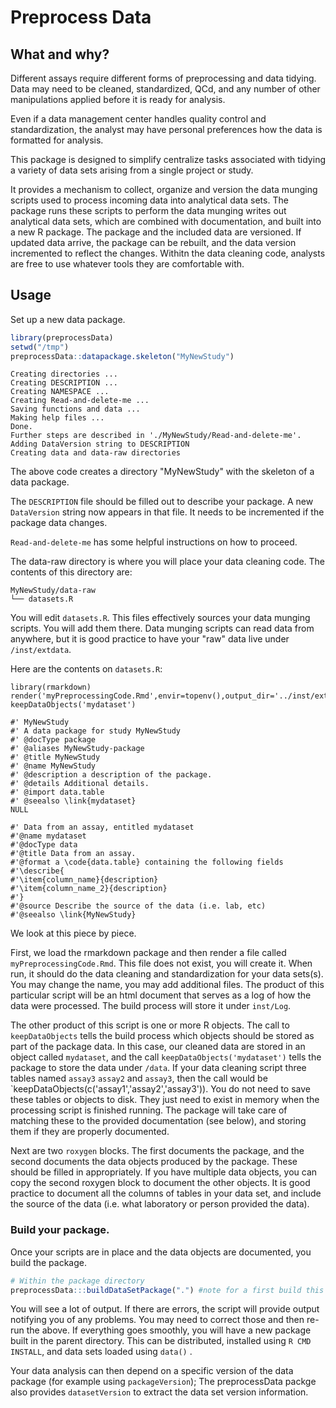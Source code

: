 
<!-- README.md is generated from README.Rmd. Please edit that file -->
Preprocess Data
===============

What and why?
-------------

Different assays require different forms of preprocessing and data tidying. Data may need to be cleaned, standardized, QCd, and any number of other manipulations applied before it is ready for analysis.

Even if a data management center handles quality control and standardization, the analyst may have personal preferences how the data is formatted for analysis.

This package is designed to simplify centralize tasks associated with tidying a variety of data sets arising from a single project or study.

It provides a mechanism to collect, organize and version the data munging scripts used to process incoming data into analytical data sets. The package runs these scripts to perform the data munging writes out analytical data sets, which are combined with documentation, and built into a new R package. The package and the included data are versioned. If updated data arrive, the package can be rebuilt, and the data version incremented to reflect the changes. Withitn the data cleaning code, analysts are free to use whatever tools they are comfortable with.

Usage
-----

Set up a new data package.

``` r
library(preprocessData)
setwd("/tmp")
preprocessData::datapackage.skeleton("MyNewStudy")
```

    Creating directories ...
    Creating DESCRIPTION ...
    Creating NAMESPACE ...
    Creating Read-and-delete-me ...
    Saving functions and data ...
    Making help files ...
    Done.
    Further steps are described in './MyNewStudy/Read-and-delete-me'.
    Adding DataVersion string to DESCRIPTION
    Creating data and data-raw directories

The above code creates a directory "MyNewStudy" with the skeleton of a data package.

The `DESCRIPTION` file should be filled out to describe your package. A new `DataVersion` string now appears in that file. It needs to be incremented if the package data changes.

`Read-and-delete-me` has some helpful instructions on how to proceed.

The data-raw directory is where you will place your data cleaning code. The contents of this directory are:

    MyNewStudy/data-raw
    └── datasets.R

You will edit `datasets.R`. This files effectively sources your data munging scripts. You will add them there. Data munging scripts can read data from anywhere, but it is good practice to have your "raw" data live under `/inst/extdata`.

Here are the contents on `datasets.R`:

    library(rmarkdown)
    render('myPreprocessingCode.Rmd',envir=topenv(),output_dir='../inst/extdata/Logfiles',intermediates_dir='../inst/extdata/Logfiles',clean=FALSE)
    keepDataObjects('mydataset')

    #' MyNewStudy
    #' A data package for study MyNewStudy
    #' @docType package
    #' @aliases MyNewStudy-package
    #' @title MyNewStudy
    #' @name MyNewStudy
    #' @description a description of the package.
    #' @details Additional details.
    #' @import data.table
    #' @seealso \link{mydataset}
    NULL

    #' Data from an assay, entitled mydataset
    #'@name mydataset
    #'@docType data
    #'@title Data from an assay.
    #'@format a \code{data.table} containing the following fields
    #'\describe{
    #'\item{column_name}{description}
    #'\item{column_name_2}{description}
    #'}
    #'@source Describe the source of the data (i.e. lab, etc)
    #'@seealso \link{MyNewStudy}

We look at this piece by piece.

First, we load the rmarkdown package and then render a file called `myPreprocessingCode.Rmd`. This file does not exist, you will create it. When run, it should do the data cleaning and standardization for your data sets(s). You may change the name, you may add additional files. The product of this particular script will be an html document that serves as a log of how the data were processed. The build process will store it under `inst/Log`.

The other product of this script is one or more R objects. The call to `keepDataObjects` tells the build process which objects should be stored as part of the package data. In this case, our cleaned data are stored in an object called `mydataset`, and the call `keepDataObjects('mydataset')` tells the package to store the data under `/data`. If your data cleaning script three tables named `assay3` `assay2` and `assay3`, then the call would be \`keepDataObjects(c('assay1','assay2','assay3')). You do not need to save these tables or objects to disk. They just need to exist in memory when the processing script is finished running. The package will take care of matching these to the provided documentation (see below), and storing them if they are properly documented.

Next are two `roxygen` blocks. The first documents the package, and the second documents the data objects produced by the package. These should be filled in appropriately. If you have multiple data objects, you can copy the second roxygen block to document the other objects. It is good practice to document all the columns of tables in your data set, and include the source of the data (i.e. what laboratory or person provided the data).

### Build your package.

Once your scripts are in place and the data objects are documented, you build the package.

``` r
# Within the package directory
preprocessData:::buildDataSetPackage(".") #note for a first build this may need to be run twice.
```

You will see a lot of output. If there are errors, the script will provide output notifying you of any problems. You may need to correct those and then re-run the above. If everything goes smoothly, you will have a new package built in the parent directory. This can be distributed, installed using `R CMD INSTALL`, and data sets loaded using `data()` .

Your data analysis can then depend on a specific version of the data package (for example using `packageVersion`); The preprocessData packge also provides `datasetVersion` to extract the data set version information.
